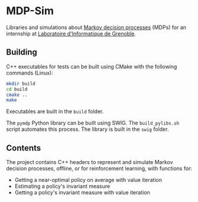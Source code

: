 # MDP-Sim

Libraries and simulations about [Markov decision processes](https://en.wikipedia.org/wiki/Markov_decision_process) (MDPs) for an internship at [Laboratoire d'Informatique de Grenoble](https://www.liglab.fr).

## Building

C++ executables for tests can be built using CMake with the following commands (Linux):

```sh
mkdir build
cd build
cmake ..
make
```
Executables are built in the `build` folder.

The `pymdp` Python library can be built using SWIG. The `build_pylibs.sh` script automates this process.
The library is built in the `swig` folder.


## Contents

The project contains C++ headers to represent and simulate Markov decision processes, offline, or for reinforcement learning, with functions for:
- Getting a near-optimal policy on average with value iteration
- Estimating a policy's invariant measure
- Getting a policy's invariant measure with value iteration